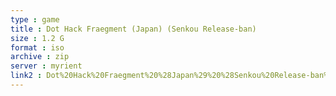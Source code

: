 ```yaml
---
type : game
title : Dot Hack Fraegment (Japan) (Senkou Release-ban)
size : 1.2 G
format : iso
archive : zip
server : myrient
link2 : Dot%20Hack%20Fraegment%20%28Japan%29%20%28Senkou%20Release-ban%29
---
```

